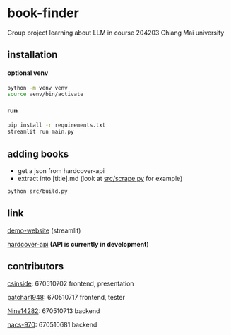 # book-finder
Group project learning about LLM in course 204203 Chiang Mai university

## installation

#### optional venv
```bash
python -m venv venv
source venv/bin/activate 
```
#### run
```bash
pip install -r requirements.txt
streamlit run main.py
```

## adding books
- get a json from hardcover-api
- extract into \[title].md (look at [src/scrape.py](https://github.com/nacs-970/book-finder/blob/main/src/scrape.py) for example)
```bash
python src/build.py
```

## link
[demo-website](https://bookfinder-cs.streamlit.app/) (streamlit)

[hardcover-api](https://docs.hardcover.app/api/getting-started/) **(API is currently in development)**

## contributors
[csinside](https://github.com/csinside): 670510702 frontend, presentation

[patchar1948](https://github.com/patchar1948): 670510717 frontend, tester

[Nine14282](https://github.com/Nine14282): 670510713 backend

[nacs-970](https://github.com/nacs-970): 670510681 backend
